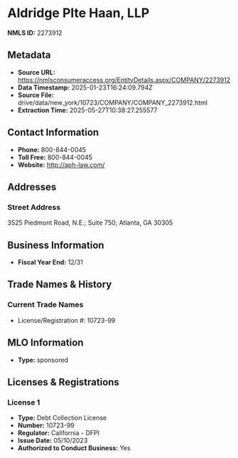 # Aldridge PIte Haan, LLP

**NMLS ID:** 2273912

## Metadata
- **Source URL:** https://nmlsconsumeraccess.org/EntityDetails.aspx/COMPANY/2273912
- **Data Timestamp:** 2025-01-23T16:24:09.794Z
- **Source File:** drive/data/new_york/10723/COMPANY/COMPANY_2273912.html
- **Extraction Time:** 2025-05-27T10:38:27.255577

## Contact Information
- **Phone:** 800-844-0045
- **Toll Free:** 800-844-0045
- **Website:** http://aph-law.com/

## Addresses
### Street Address
3525 Piedmont Road, N.E.; Suite 750; Atlanta, GA 30305

## Business Information
- **Fiscal Year End:** 12/31

## Trade Names & History
### Current Trade Names
- License/Registration #: 10723-99

## MLO Information
- **Type:** sponsored

## Licenses & Registrations

### License 1
- **Type:** Debt Collection License
- **Number:** 10723-99
- **Regulator:** California - DFPI
- **Issue Date:** 05/10/2023
- **Authorized to Conduct Business:** Yes
